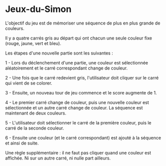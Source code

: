 # Jeux-du-Simon

L'objectif du jeu est de mémoriser une séquence de plus en plus grande de couleurs.

Il y a quatre carrés gris au départ qui ont chacun une seule couleur fixe (rouge, jaune, vert et bleu).


Les étapes d'une nouvelle partie sont les suivantes :

1 - Lors du déclenchement d'une partie, une couleur est sélectionnée aléatoirement et le carré correspondant change de couleur.

2 - Une fois que le carré redevient gris, l'utilisateur doit cliquer sur le carré qui vient de se colorer.

3 - Ensuite, un nouveau tour de jeu commence et le score augmente de 1.

4 - Le premier carré change de couleur, puis une nouvelle couleur est sélectionnée et un autre carré change de couleur. La séquence est maintenant de deux couleurs.

5 - L'utilisateur doit sélectionner le carré de la première couleur, puis le carré de la seconde couleur.

6 - Ensuite une couleur (et le carré correspondant) est ajouté à la séquence et ainsi de suite.


Une règle supplémentaire : il ne faut pas cliquer quand une couleur est affichée. Ni sur un autre carré, ni nulle part ailleurs.
